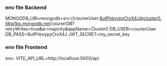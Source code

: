 ### env file Backend

MONGODB_URI=mongodb+srv://courierUser:8uIPhbvypyCtvX4J@cluster0.56gj1bs.mongodb.net/courierDB?retryWrites=true&w=majority&appName=Cluster0
DB_USER=courierUser
DB_PASS=8uIPhbvypyCtvX4J
JWT_SECRET=my_secret_key

### env file Frontend

env- VITE_API_URL=http://localhost:5000/api
